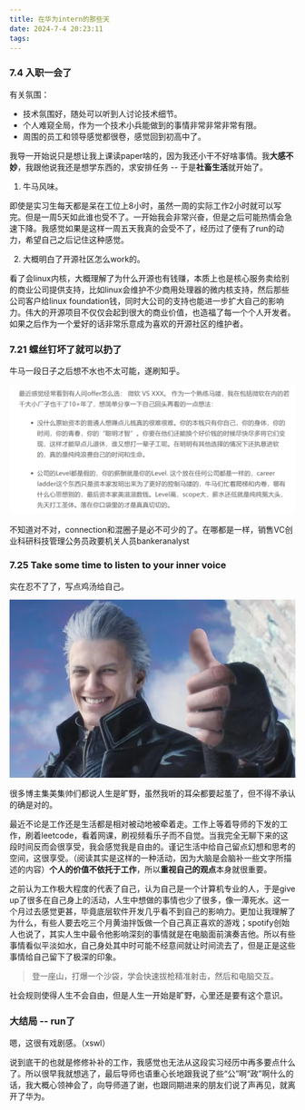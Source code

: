 ```yaml
---
title: 在华为intern的那些天
date: 2024-7-4 20:23:11
tags:
---
```


### 7.4 入职一会了

有关氛围：
* 技术氛围好，随处可以听到人讨论技术细节。
* 个人难窥全局，作为一个技术小兵能做到的事情非常非常非常有限。
* 周围的员工和领导感觉都很卷，感觉回到初高中了。

我导一开始说只是想让我上课读paper啥的，因为我还小干不好啥事情。我**大感不妙**，我跟他说我还是想学东西的，求安排任务 -- 于是**社畜生活**就开始了。

1. 牛马风味。

即使是实习生每天都是呆在工位上8小时，虽然一周的实际工作2小时就可以写完。但是一周5天如此谁也受不了。一开始我会非常兴奋，但是之后可能热情会急速下降。我感觉如果是这样一周五天我真的会受不了，经历过了便有了run的动力，希望自己之后记住这种感觉。

2. 大概明白了开源社区怎么work的。

看了会linux内核，大概理解了为什么开源也有钱赚，本质上也是核心服务卖给别的商业公司提供支持，比如linux会维护不少商用处理器的微内核支持，然后那些公司客户给linux foundation钱，同时大公司的支持也能进一步扩大自己的影响力。伟大的开源项目不仅仅会起到很大的商业价值，也造福了每一个个人开发者。如果之后作为一个爱好的话非常乐意成为喜欢的开源社区的维护者。


### 7.21 螺丝钉坏了就可以扔了

牛马一段日子之后想不水也不太可能，遂刷知乎。

![alt text](./intern-1/image-7.png)

不知道对不对，connection和混圈子是必不可少的了。在哪都是一样，销售VC创业科研科技管理公务员政要机关人员bankeranalyst

### 7.25 **Take some time to listen to your inner voice**

实在忍不了了，写点鸡汤给自己。

![维吉尔给你竖了个大拇指](./intern-1/58aeb9120804f3d9e2fdde23bb297d0.jpg)

很多博主集美集帅们都说人生是旷野，虽然我听的耳朵都要起茧了，但不得不承认的确是对的。

最近不论是工作还是生活都是相对被动地被牵着走。工作上等着导师的下发的工作，刷着leetcode，看着网课，刷视频看乐子而不自觉。当我完全无聊下来的这段时间反而会很享受，我会感觉我是自由的。谨记生活中给自己留点幻想和思考的空间，这很享受。（阅读其实是这样的一种活动，因为大脑是会脑补一些文字所描述的内容）**个人的价值不依托于工作**，所以**重视自己的观点**本身就很重要。

之前认为工作极大程度的代表了自己，认为自己是一个计算机专业的人，于是give up了很多在自己身上的活动，人生中想做的事情也少了很多，像一潭死水。这一个月过去感觉更甚，毕竟底层软件开发几乎看不到自己的影响力。更加让我理解了为什么，有些人要去吃三个月黄油拌饭做一个自己真正喜欢的游戏；spotify创始人也说了，其实人生中最令他影响深刻的事情就是在电脑面前演奏吉他。所以有些事情看似平淡如水，自己身处其中时可能不经意间就让时间流去了，但是正是这些事情给自己留下了极深的印象。

> 登一座山，打爆一个沙袋，学会快速拔枪精准射击，然后和电脑交互。

社会规则使得人生不会自由，但是人生一开始是旷野，心里还是要有这个意识。


### 大结局 -- run了

嗯，这很有戏剧感。（xswl）

说到底干的也就是修修补补的工作，我感觉也无法从这段实习经历中再多要点什么了。所以很早我就想逃了，最后导师也语重心长地跟我说了些“公”啊“政”啊什么的话，我大概心领神会了，向导师道了谢，也跟同期进来的朋友们说了声再见，就离开了华为。
